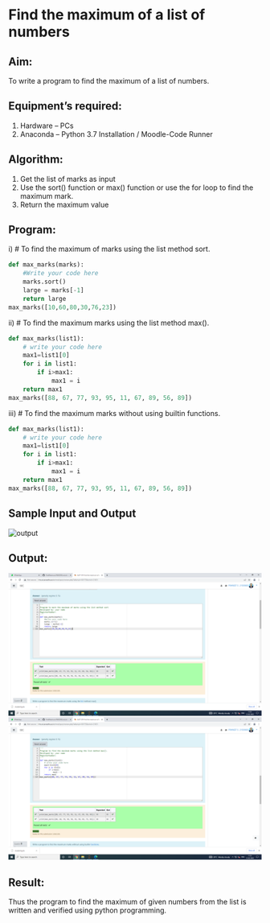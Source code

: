 # Find the maximum of a list of numbers
## Aim:
To write a program to find the maximum of a list of numbers.
## Equipment’s required:
1.	Hardware – PCs
2.	Anaconda – Python 3.7 Installation / Moodle-Code Runner
## Algorithm:
1.	Get the list of marks as input
2.	Use the sort() function or max() function or use the for loop to find the maximum mark.
3.	Return the maximum value
## Program:

i)	# To find the maximum of marks using the list method sort.
```Python
def max_marks(marks):
    #Write your code here
    marks.sort()
    large = marks[-1]
    return large
max_marks([10,60,80,30,76,23])


```

ii)	# To find the maximum marks using the list method max().
```Python
def max_marks(list1):
    # write your code here
    max1=list1[0]
    for i in list1:
        if i>max1:
            max1 = i
    return max1
max_marks([88, 67, 77, 93, 95, 11, 67, 89, 56, 89])


```

iii) # To find the maximum marks without using builtin functions.
```Python
def max_marks(list1):
    # write your code here
    max1=list1[0]
    for i in list1:
        if i>max1:
            max1 = i
    return max1
max_marks([88, 67, 77, 93, 95, 11, 67, 89, 56, 89])

```
## Sample Input and Output
![output](./img/max_marks1.jpg) 

## Output:
![output](https://github.com/Praneet002/FindMaximum/blob/main/Mamimum%20of%20list%20of%20numbers%201.png)
![output](https://github.com/Praneet002/FindMaximum/blob/main/Maximum%20of%20list%20of%20numbers%202.png)


## Result:
Thus the program to find the maximum of given numbers from the list is written and verified using python programming.

